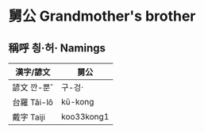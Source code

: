 # 舅公 Grandmother's brother

## 稱呼 칑·허· Namings

漢字/諺文 | 舅公
--- | ---
諺文 깐-뿐ˆ | 구-겅·
台羅 Tâi-lô | kū-kong
戴字 Taiji | koo33kong1


